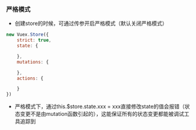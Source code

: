 ### 严格模式

* 创建store的时候，可通过传参开启严格模式（默认关闭严格模式）

```js
new Vuex.Store({
    strict: true,
    state: {

    },
    mutations: {

    },
    actions: {

    }
})
```

* 严格模式下，通过this.$store.state.xxx = xxx直接修改state的值会报错（状态变更不是由mutation函数引起的），这能保证所有的状态变更都能被调试工具追踪到



